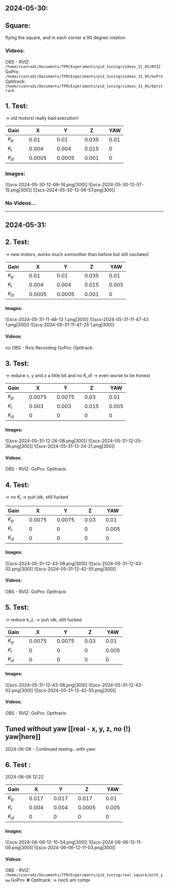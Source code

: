 ## 2024-05-30:
## Square:
flying the square, and in each corner a 90 degree rotation
### Videos:
OBS - RVIZ: `/home/cconradi/Documents/TFM/Experiments/pid_tuning/videos_31_05/RVIZ`
GoPro: `/home/cconradi/Documents/TFM/Experiments/pid_tuning/videos_31_05/GoPro`
Optitrack: `/home/cconradi/Documents/TFM/Experiments/pid_tuning/videos_31_05/Optitrack`



## 1. Test:
-> old motors! really bad execution!

| Gain  |     | X      |     | Y      |     | Z     |     | YAW  |
| ----- | --- | ------ | --- | ------ | --- | ----- | --- | ---- |
| $K_p$ |     | 0.01   |     | 0.01   |     | 0.035 |     | 0.01 |
| $K_i$ |     | 0.004  |     | 0.004  |     | 0.015 |     | 0    |
| $K_d$ |     | 0.0005 |     | 0.0005 |     | 0.001 |     | 0    |

### Images:
![[scs-2024-05-30-12-09-14.png|300]] ![[scs-2024-05-30-12-07-15.png|300]] ![[scs-2024-05-30-12-06-57.png|300]]



### No Videos...



--- 
## 2024-05-31:
## 2. Test:
-> new motors, works much somoother than before but still oscilates!

| Gain  |     | X      |     | Y      |     | Z     |     | YAW  |
| ----- | --- | ------ | --- | ------ | --- | ----- | --- | ---- |
| $K_p$ |     | 0.01   |     | 0.01   |     | 0.035 |     | 0.01 |
| $K_i$ |     | 0.004  |     | 0.004  |     | 0.015 |     | 0.005|
| $K_d$ |     | 0.0005 |     | 0.0005 |     | 0.001 |     | 0    |

#### Images:

![[scs-2024-05-31-11-48-13 1.png|300]] ![[scs-2024-05-31-11-47-43 1.png|300]] ![[scs-2024-05-31-11-47-25 1.png|300]]



#### Videos:

no OBS - Rviz Recording
GoPro:
Optitrack:


## 3. Test:
-> reduce x, y and z a little bit and no K_d!
-> even worse to be honest 

| Gain  |     | X      |     | Y     |     | Z     |     | YAW   |
| ----- | --- | ------ | --- | ----- | --- | ----- | --- | ----- |
| $K_p$ |     | 0.0075 |     | 0.0075 |     | 0.03  |     | 0.01  |
| $K_i$ |     | 0.003  |     | 0.003 |     | 0.015 |     | 0.005 |
| $K_d$ |     | 0      |     | 0     |     | 0     |     | 0     |

#### Images:

![[scs-2024-05-31-12-26-08.png|300]] ![[scs-2024-05-31-12-25-36.png|300]] ![[scs-2024-05-31-12-24-21.png|300]]


#### Videos:
OBS - RVIZ:
GoPro:
Optitrack:


## 4. Test:
-> no $K_i$
-> puh idk, still fucked

| Gain  |     | X      |     | Y     |     | Z     |     | YAW   |
| ----- | --- | ------ | --- | ----- | --- | ----- | --- | ----- |
| $K_p$ |     | 0.0075 |     | 0.0075 |     | 0.03  |     | 0.01  |
| $K_i$ |     | 0      |     | 0     |     | 0     |     | 0.005 |
| $K_d$ |     | 0      |     | 0     |     | 0     |     | 0     |

#### Images:

![[scs-2024-05-31-12-43-08.png|300]] ![[scs-2024-05-31-12-43-02.png|300]] ![[scs-2024-05-31-12-42-55.png|300]]


#### Videos:
OBS - RVIZ:
GoPro:
Optitrack:


## 5. Test:
-> reduce k_z, 
-> puh idk, still fucked

| Gain  |     | X      |     | Y     |     | Z     |     | YAW   |
| ----- | --- | ------ | --- | ----- | --- | ----- | --- | ----- |
| $K_p$ |     | 0.0075 |     | 0.0075 |     | 0.03  |     | 0.01  |
| $K_i$ |     | 0      |     | 0     |     | 0     |     | 0.005 |
| $K_d$ |     | 0      |     | 0     |     | 0     |     | 0     |

#### Images:

![[scs-2024-05-31-12-43-08.png|300]] ![[scs-2024-05-31-12-43-02.png|300]] ![[scs-2024-05-31-12-42-55.png|300]]

#### Videos:
OBS - RVIZ:
GoPro:
Optitrack:


## Tuned without yaw [[real - x, y, z, no (!) yaw|here]]

2024-06-06 - Continued testing...with yaw:

## 6. Test :
2024-06-06 12:22

| Gain  |     | X     |     | Y     |     | Z      |     | YAW   |
| ----- | --- | ----- | --- | ----- | --- | ------ | --- | ----- |
| $K_p$ |     | 0.017 |     | 0.017 |     | 0.017  |     | 0.01  |
| $K_i$ |     | 0.004 |     | 0.004 |     | 0.0005 |     | 0.005 |
| $K_d$ |     | 0     |     | 0     |     | 0      |     | 0     |

#### Images:

![[scs-2024-06-06-12-10-54.png|300]] ![[scs-2024-06-06-12-11-09.png|300]] ![[scs-2024-06-06-12-11-03.png|300]]

#### Videos:
OBS - RVIZ: `/home/cconradi/Documents/TFM/Experiments/pid_tuning/real_square/with_yaw`
GoPro: ❌
Optitrack: -> noch am compi


